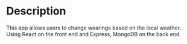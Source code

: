 # Description

This app allows users to change wearings based on the local weather. Using React on the front end and Express, MongoDB on the back end.
